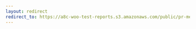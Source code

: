 ```yaml
---
layout: redirect
redirect_to: https://a8c-woo-test-reports.s3.amazonaws.com/public/pr-merge/38676/e2e/index.html
---
```

